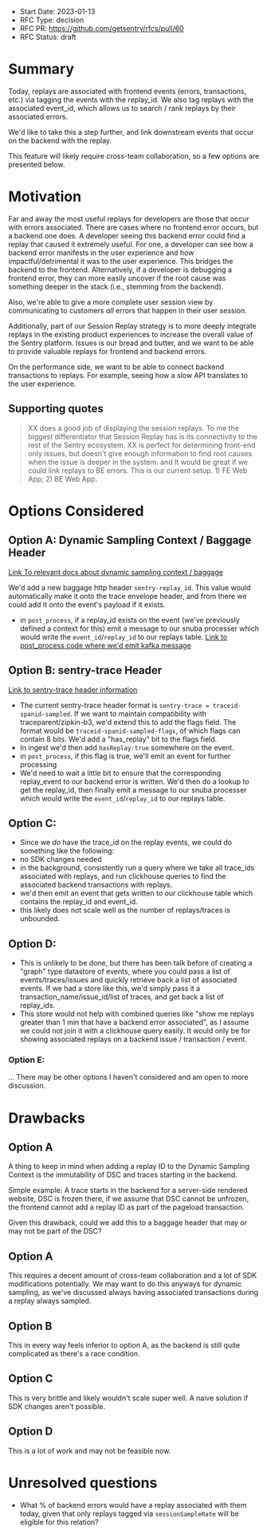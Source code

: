 - Start Date: 2023-01-13
- RFC Type: decision
- RFC PR: https://github.com/getsentry/rfcs/pull/60
- RFC Status: draft

# Summary

Today, replays are associated with frontend events (errors, transactions, etc.) via tagging the events with the replay_id. We also tag replays with the associated event_id, which allows us to search / rank replays by their associated errors.

We'd like to take this a step further, and link downstream events that occur on the backend with the replay.

This feature will likely require cross-team collaboration, so a few options are presented below.

# Motivation

Far and away the most useful replays for developers are those that occur with errors associated. There are cases where no frontend error occurs, but a backend one does. A developer seeing this backend error could find a replay that caused it extremely useful. For one, a developer can see how a backend error manifests in the user experience and how impactful/detrimental it was to the user experience. This bridges the backend to the frontend. Alternatively, if a developer is debugging a frontend error, they can more easily uncover if the root cause was something deeper in the stack (i.e., stemming from the backend).

Also, we're able to give a more complete user session view by communicating to customers _all_ errors that happen in their user session.

Additionally, part of our Session Replay strategy is to more deeply integrate replays in the existing product experiences to increase the overall value of the Sentry platform. Issues is our bread and butter, and we want to be able to provide valuable replays for frontend and backend errors.

On the performance side, we want to be able to connect backend transactions to replays. For example, seeing how a slow API translates to the user experience.

## Supporting quotes

> XX does a good job of displaying the session replays. To me the biggest differentiator that Session Replay has is its connectivity to the rest of the Sentry ecosystem.
> XX is perfect for determining front-end only issues, but doesn't give enough information to find root causes when the issue is deeper in the system. and It would be great if we could link replays to BE errors. This is our current setup. 1) FE Web App; 2) BE Web App.

# Options Considered

## Option A: Dynamic Sampling Context / Baggage Header

[Link To relevant docs about dynamic sampling context / baggage](https://develop.sentry.dev/sdk/performance/dynamic-sampling-context/#baggage)

We'd add a new baggage http header `sentry-replay_id`. This value would automatically make it onto the trace envelope header, and from there we could add it onto the event's payload if it exists.

- in `post_process`, if a replay_id exists on the event (we've previously defined a context for this) emit a message to our snuba processer which would write the `event_id`/`replay_id` to our replays table. [Link to post_process code where we'd emit kafka message](https://github.com/getsentry/sentry/blob/b1c6aa7b1a4ca0bfa2f402df61bf5d23b169e7ed/src/sentry/tasks/post_process.py#L452)

## Option B: sentry-trace Header

[Link to sentry-trace header information](https://develop.sentry.dev/sdk/performance/#header-sentry-trace)

- The current sentry-trace header format is `sentry-trace = traceid-spanid-sampled`. If we want to maintain compatibility with traceparent/zipkin-b3, we'd extend this to add the flags field. The format would be `traceid-spanid-sampled-flags`, of which flags can contain 8 bits. We'd add a "has_replay" bit to the flags field.
- In ingest we'd then add `hasReplay:true` somewhere on the event.
- in `post_process`, if this flag is true, we'll emit an event for further processing
- We'd need to wait a little bit to ensure that the corresponding replay_event to our backend error is written. We'd then do a lookup to get the replay_id, then finally emit a message to our snuba processer which would write the `event_id`/`replay_id` to our replays table.

## Option C:

- Since we _do_ have the trace_id on the replay events, we could do something like the following:
- no SDK changes needed
- in the background, consistently run a query where we take all trace_ids associated with replays, and run clickhouse queries to find the associated backend transactions with replays.
- we'd then emit an event that gets written to our clickhouse table which contains the replay_id and event_id.
- this likely does not scale well as the number of replays/traces is unbounded.

## Option D:

- This is unlikely to be done, but there has been talk before of creating a "graph" type datastore of events, where you could pass a list of events/traces/issues and quickly retrieve back a list of associated events. If we had a store like this, we'd simply pass it a transaction_name/issue_id/list of traces, and get back a list of replay_ids.
- This store would not help with combined queries like "show me replays greater than 1 min that have a backend error associated", as I assume we could not join it with a clickhouse query easily. It would only be for showing associated replays on a backend issue / transaction / event.

### Option E:

... There may be other options I haven't considered and am open to more discussion.

# Drawbacks

## Option A

A thing to keep in mind when adding a replay ID to the Dynamic Sampling Context is the immutability of DSC and traces starting in the backend.

Simple example: A trace starts in the backend for a server-side rendered website, DSC is frozen there, if we assume that DSC cannot be unfrozen, the frontend cannot add a replay ID as part of the pageload transaction.

Given this drawback, could we add this to a baggage header that may or may not be part of the DSC?

## Option A

This requires a decent amount of cross-team collaboration and a lot of SDK modifications potentially. We may want to do this anyways for dynamic sampling, as we've discussed always having associated transactions during a replay always sampled.

## Option B

This in every way feels inferior to option A, as the backend is still quite complicated as there's a race condition.

## Option C

This is very brittle and likely wouldn't scale super well. A naive solution if SDK changes aren't possible.

## Option D

This is a lot of work and may not be feasible now.

# Unresolved questions

- What % of backend errors would have a replay associated with them today, given that only replays tagged via `sessionSampleRate` will be eligible for this relation?

